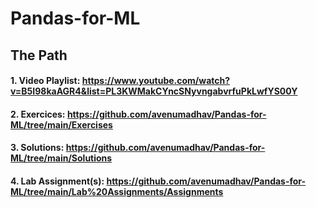 # Pandas-for-ML
## The Path
#### 1. Video Playlist: https://www.youtube.com/watch?v=B5I98kaAGR4&list=PL3KWMakCYncSNyvngabvrfuPkLwfYS00Y
#### 2. Exercices: https://github.com/avenumadhav/Pandas-for-ML/tree/main/Exercises
#### 3. Solutions: https://github.com/avenumadhav/Pandas-for-ML/tree/main/Solutions
#### 4. Lab Assignment(s): https://github.com/avenumadhav/Pandas-for-ML/tree/main/Lab%20Assignments/Assignments

